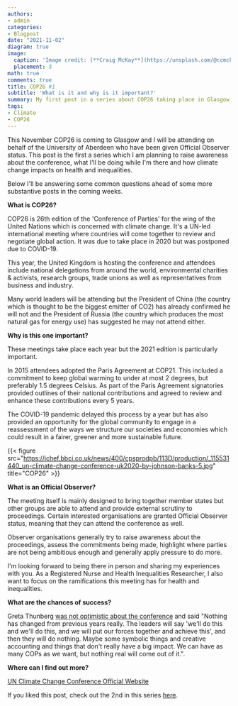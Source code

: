 ```yaml
---
authors:
- admin
categories:
- Blogpost
date: "2021-11-02"
diagram: true
image:
  caption: 'Image credit: [**Craig McKay**](https://unsplash.com/@ccmckay91)'
  placement: 3
math: true
comments: true
title: COP26 #1
subtitle: 'What is it and why is it important?'
summary: My first post in a series about COP26 taking place in Glasgow November 2021
tags:
- Climate
- COP26
---
```


This November COP26 is coming to Glasgow and I will be attending on behalf of the University of Aberdeen who have been given Official Observer status. This post is the first a series which I am planning to raise awareness about the conference, what I'll be doing while I'm there and how climate change impacts on health and inequalities.

Below I'll be answering some common questions ahead of some more substantive posts in the coming weeks.

**What is COP26?**

COP26 is 26th edition of the 'Conference of Parties' for the wing of the United Nations which is concerned with climate change. It's a UN-led international meeting where countries will come together to review and negotiate global action. It was due to take place in 2020 but was postponed due to COVID-19.

This year, the United Kingdom is hosting the conference and attendees include national delegations from around the world, environmental charities & activists, research groups, trade unions as well as representatives from business and industry.

Many world leaders will be attending but the President of China (the country which is thought to be the biggest emitter of CO2) has already confirmed he will not and the President of Russia (the country which produces the most natural gas for energy use) has suggested he may not attend either.

**Why is this one important?**

These meetings take place each year but the 2021 edition is particularly important.

In 2015 attendees adopted the Paris Agreement at COP21. This included a commitment to keep global warming to under at most 2 degrees, but preferably 1.5 degrees Celsius. As part of the Paris Agreement signatories provided outlines of their national contributions and agreed to review and enhance these contributions every 5 years.

The COVID-19 pandemic delayed this process by a year but has also provided an opportunity for the global community to engage in a reassessment of the ways we structure our societies and economies which could result in a fairer, greener and more sustainable future. 

{{< figure src="https://ichef.bbci.co.uk/news/400/cpsprodpb/113D/production/_115531440_un-climate-change-conference-uk2020-by-johnson-banks-5.jpg" title="COP26" >}}

**What is an Official Observer?**

The meeting itself is mainly designed to bring together member states but other groups are able to attend and provide external scrutiny to proceedings. Certain interested organisations are granted Official Observer status, meaning that they can attend the conference as well.

Observer organisations generally try to raise awareness about the proceedings, assess the commitments being made, highlight where parties are not being ambitious enough and generally apply pressure to do more.

I'm looking forward to being there in person and sharing my experiences with you. As a Registered Nurse and Health Inequalities Researcher, I also want to focus on the ramifications this meeting has for health and inequalities.

**What are the chances of success?**

Greta Thunberg [was not optimistic about the conference](https://www.theguardian.com/environment/ng-interactive/2021/sep/25/greta-thunberg-i-really-see-the-value-of-friendship-apart-from-the-climate-almost-nothing-else-matters) and said "Nothing has changed from previous years really. The leaders will say 'we'll do this and we'll do this, and we will put our forces together and achieve this', and then they will do nothing. Maybe some symbolic things and creative accounting and things that don't really have a big impact. We can have as many COPs as we want, but nothing real will come out of it.".

**Where can I find out more?**

[UN Climate Change Conference Official Website](https://ukcop26.org/)


If you liked this post, check out the 2nd in this series [here](https://wpball.com/post/cop26-2/).
